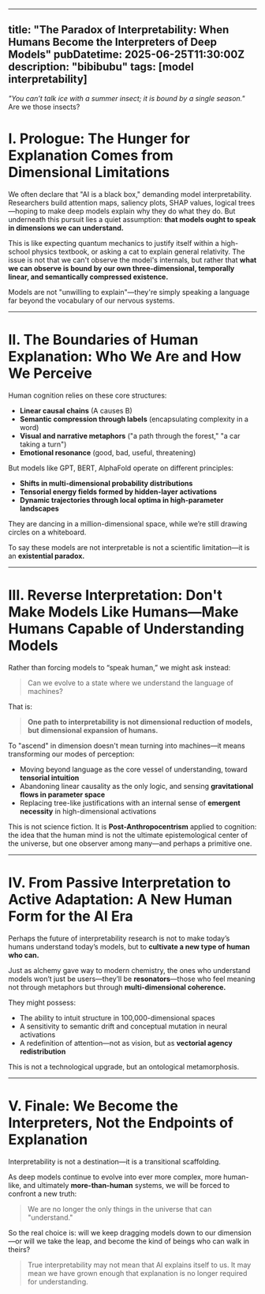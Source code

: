 
---

title: "The Paradox of Interpretability: When Humans Become the Interpreters of Deep Models"
pubDatetime: 2025-06-25T11:30:00Z
description: "bibibubu"
tags: [model interpretability]
---
*"You can’t talk ice with a summer insect; it is bound by a single season."* Are we those insects?

# I. Prologue: The Hunger for Explanation Comes from Dimensional Limitations

We often declare that "AI is a black box," demanding model interpretability. Researchers build attention maps, saliency plots, SHAP values, logical trees—hoping to make deep models explain why they do what they do. But underneath this pursuit lies a quiet assumption: **that models ought to speak in dimensions we can understand.**

This is like expecting quantum mechanics to justify itself within a high-school physics textbook, or asking a cat to explain general relativity. The issue is not that we can't observe the model's internals, but rather that **what we can observe is bound by our own three-dimensional, temporally linear, and semantically compressed existence.**

Models are not "unwilling to explain"—they're simply speaking a language far beyond the vocabulary of our nervous systems.

---

# II. The Boundaries of Human Explanation: Who We Are and How We Perceive

Human cognition relies on these core structures:

* **Linear causal chains** (A causes B)
* **Semantic compression through labels** (encapsulating complexity in a word)
* **Visual and narrative metaphors** ("a path through the forest," "a car taking a turn")
* **Emotional resonance** (good, bad, useful, threatening)

But models like GPT, BERT, AlphaFold operate on different principles:

* **Shifts in multi-dimensional probability distributions**
* **Tensorial energy fields formed by hidden-layer activations**
* **Dynamic trajectories through local optima in high-parameter landscapes**

They are dancing in a million-dimensional space, while we’re still drawing circles on a whiteboard.

To say these models are not interpretable is not a scientific limitation—it is an **existential paradox.**

---

# III. Reverse Interpretation: Don't Make Models Like Humans—Make Humans Capable of Understanding Models

Rather than forcing models to “speak human,” we might ask instead:

> Can we evolve to a state where we understand the language of machines?

That is:

> **One path to interpretability is not dimensional reduction of models, but dimensional expansion of humans.**

To "ascend" in dimension doesn't mean turning into machines—it means transforming our modes of perception:

* Moving beyond language as the core vessel of understanding, toward **tensorial intuition**
* Abandoning linear causality as the only logic, and sensing **gravitational flows in parameter space**
* Replacing tree-like justifications with an internal sense of **emergent necessity** in high-dimensional activations

This is not science fiction. It is **Post-Anthropocentrism** applied to cognition: the idea that the human mind is not the ultimate epistemological center of the universe, but one observer among many—and perhaps a primitive one.


---

# IV. From Passive Interpretation to Active Adaptation: A New Human Form for the AI Era

Perhaps the future of interpretability research is not to make today’s humans understand today’s models, but to **cultivate a new type of human who can.**

Just as alchemy gave way to modern chemistry, the ones who understand models won’t just be users—they’ll be **resonators**—those who feel meaning not through metaphors but through **multi-dimensional coherence.**

They might possess:

* The ability to intuit structure in 100,000-dimensional spaces
* A sensitivity to semantic drift and conceptual mutation in neural activations
* A redefinition of attention—not as vision, but as **vectorial agency redistribution**

This is not a technological upgrade, but an ontological metamorphosis.

---

# V. Finale: We Become the Interpreters, Not the Endpoints of Explanation

Interpretability is not a destination—it is a transitional scaffolding.

As deep models continue to evolve into ever more complex, more human-like, and ultimately **more-than-human** systems, we will be forced to confront a new truth:

> We are no longer the only things in the universe that can "understand."

So the real choice is: will we keep dragging models down to our dimension—or will we take the leap, and become the kind of beings who can walk in theirs?

> True interpretability may not mean that AI explains itself to us.
> It may mean we have grown enough that explanation is no longer required for understanding.


